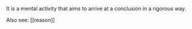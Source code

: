It is a mental activity that aims to arrive at a conclusion in a rigorous way.

Also see: [[reason]]